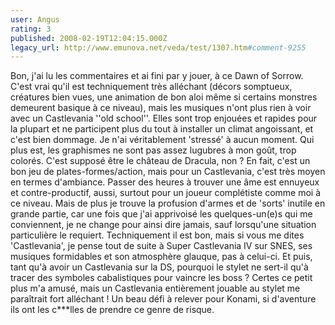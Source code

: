 ```yaml
---
user: Angus
rating: 3
published: 2008-02-19T12:04:15.000Z
legacy_url: http://www.emunova.net/veda/test/1307.htm#comment-9255
---
```

Bon, j'ai lu les commentaires et ai fini par y jouer, à ce Dawn of Sorrow.
C'est vrai qu'il est techniquement très alléchant (décors somptueux, créatures bien vues, une animation de bon aloi même si certains monstres demeurent basique à ce niveau), mais les musiques n'ont plus rien à voir avec un Castlevania ''old school''. Elles sont trop enjouées et rapides pour la plupart et ne participent plus du tout à installer un climat angoissant, et c'est bien dommage. Je n'ai véritablement 'stressé' à aucun moment. Qui plus est, les graphismes ne sont pas assez lugubres à mon goût, trop colorés. C'est supposé être le château de Dracula, non ?
En fait, c'est un bon jeu de plates-formes/action, mais pour un Castlevania, c'est très moyen en termes d'ambiance.
Passer des heures à trouver une âme est ennuyeux et contre-productif, aussi, surtout pour un joueur complétiste comme moi à ce niveau. Mais de plus je trouve la profusion d'armes et de 'sorts' inutile en grande partie, car une fois que j'ai apprivoisé les quelques-un(e)s qui me conviennent, je ne change pour ainsi dire jamais, sauf lorsqu'une situation particulière le requiert.
Techniquement il est bon, mais si vous me dites 'Castlevania', je pense tout de suite à Super Castlevania IV sur SNES, ses musiques formidables et son atmosphère glauque, pas à celui-ci.
Et puis, tant qu'à avoir un Castlevania sur la DS, pourquoi le stylet ne sert-il qu'à tracer des symboles cabalistiques pour vaincre les boss ? Certes ce petit plus m'a amusé, mais un Castlevania entièrement jouable au stylet me paraîtrait fort alléchant ! Un beau défi à relever pour Konami, si d'aventure ils ont les c\*\*\*lles de prendre ce genre de risque.